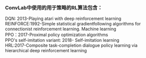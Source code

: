 ### ConvLab中使用的用于策略的RL算法包含：  

DQN: 2013-Playing atari with deep reinforcement learning  
REINFORCE:1992-Simple statistical gradientfollowing algorithms for connectionist reinforcement learning. Machine learning  
PPO：2017-Proximal policy optimization algorithms  
PPO's self-imitation variant: 2018- Self-imitation learning  
HRL:2017-Composite task-completion dialogue policy learning via hierarchical deep reinforcement learning  




















